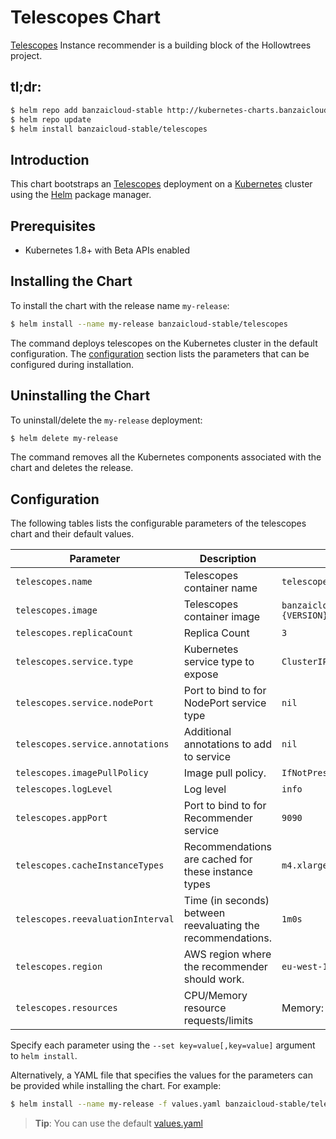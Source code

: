 # Telescopes Chart

[Telescopes](https://github.com/banzaicloud/telescopes) Instance recommender is a building block of the Hollowtrees project. 

## tl;dr:

```bash
$ helm repo add banzaicloud-stable http://kubernetes-charts.banzaicloud.com/
$ helm repo update
$ helm install banzaicloud-stable/telescopes
```

## Introduction

This chart bootstraps an [Telescopes](https://github.com/banzaicloud/banzai-charts/stable/telescopes) deployment on a [Kubernetes](http://kubernetes.io) cluster using the [Helm](https://helm.sh) package manager.

## Prerequisites

- Kubernetes 1.8+ with Beta APIs enabled

## Installing the Chart

To install the chart with the release name `my-release`:

```bash
$ helm install --name my-release banzaicloud-stable/telescopes
```

The command deploys telescopes on the Kubernetes cluster in the default configuration. The [configuration](#configuration) section lists the parameters that can be configured during installation.

## Uninstalling the Chart

To uninstall/delete the `my-release` deployment:

```bash
$ helm delete my-release
```

The command removes all the Kubernetes components associated with the chart and deletes the release.

## Configuration

The following tables lists the configurable parameters of the telescopes chart and their default values.

|               Parameter             |                          Description                         |                   Default                   |
| ----------------------------------- | ------------------------------------------------------------ | ------------------------------------------- |
| `telescopes.name`                  |  Telescopes container name                              | `telescopes`                               |
| `telescopes.image`                 | Telescopes container image                             | `banzaicloud/telescopes:{VERSION}`     |
| `telescopes.replicaCount`          | Replica Count                                                | `3`                                         |
| `telescopes.service.type`          | Kubernetes service type to expose                            | `ClusterIP`                                 |
| `telescopes.service.nodePort`      | Port to bind to for NodePort service type                    | `nil`                                       |
| `telescopes.service.annotations`   | Additional annotations to add to service                     | `nil`                                       |
| `telescopes.imagePullPolicy`       | Image pull policy.                                           | `IfNotPresent`                              |
| `telescopes.logLevel`              | Log level                                        | `info`                                      |
| `telescopes.appPort`               | Port to bind to for Recommender service                      | `9090`                                      |
| `telescopes.cacheInstanceTypes`    | Recommendations are cached for these instance types          | `m4.xlarge,m5.xlarge,c5.xlarge`             |
| `telescopes.reevaluationInterval`  | Time (in seconds) between reevaluating the recommendations.  | `1m0s`                                      |
| `telescopes.region`                | AWS region where the recommender should work.                | `eu-west-1`                                 |
| `telescopes.resources`             | CPU/Memory resource requests/limits                          | Memory: `256Mi`, CPU: `100m`                |

Specify each parameter using the `--set key=value[,key=value]` argument to `helm install`. 

Alternatively, a YAML file that specifies the values for the parameters can be provided while installing the chart. For example:

```bash
$ helm install --name my-release -f values.yaml banzaicloud-stable/telescopes
```

> **Tip**: You can use the default [values.yaml](values.yaml)


```

